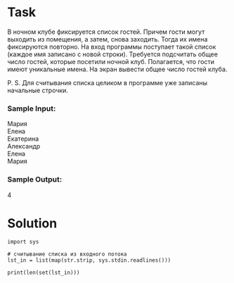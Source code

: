 # Task

В ночном клубе фиксируется список гостей. Причем гости могут выходить из помещения, а затем, снова заходить. Тогда их имена фиксируются повторно. На вход программы поступает такой список (каждое имя записано с новой строки). Требуется подсчитать общее число гостей, которые посетили ночной клуб. Полагается, что гости имеют уникальные имена. На экран вывести общее число гостей клуба.

P. S. Для считывания списка целиком в программе уже записаны начальные строчки.

### Sample Input:

Мария  
Елена  
Екатерина  
Александр  
Елена  
Мария  

### Sample Output:

4

# Solution
```
import sys

# считывание списка из входного потока
lst_in = list(map(str.strip, sys.stdin.readlines()))

print(len(set(lst_in)))
```